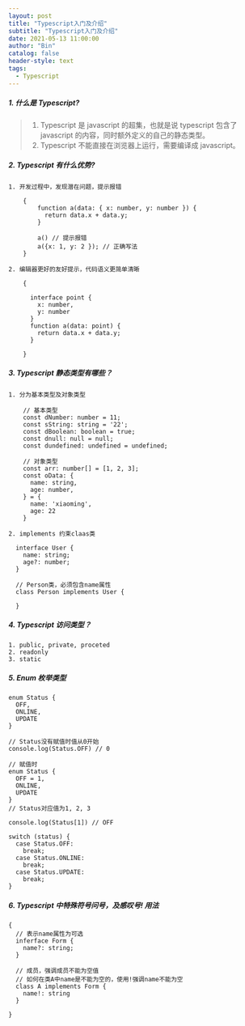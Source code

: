 ```yaml
---
layout: post
title: "Typescript入门及介绍"
subtitle: "Typescript入门及介绍"
date: 2021-05-13 11:00:00
author: "Bin"
catalog: false
header-style: text
tags:
  - Typescript
---
```


##### 1. 什么是 Typescript?

> 1. Typescript 是 javascript 的超集，也就是说 typescript 包含了 javascript 的内容，同时额外定义的自己的静态类型。
> 2. Typescript 不能直接在浏览器上运行，需要编译成 javascript。

##### 2. Typescript 有什么优势?

    1. 开发过程中，发现潜在问题，提示报错

        {
            function a(data: { x: number, y: number }) {
              return data.x + data.y;
            }

            a() // 提示报错
            a({x: 1, y: 2 }); // 正确写法
        }

    2. 编辑器更好的友好提示，代码语义更简单清晰

        {

          interface point {
            x: number,
            y: number
          }
          function a(data: point) {
            return data.x + data.y;
          }

        }

##### 3. Typescript 静态类型有哪些？

    1. 分为基本类型及对象类型

        // 基本类型
        const dNumber: number = 11;
        const sString: string = '22';
        const dBoolean: boolean = true;
        const dnull: null = null;
        const dundefined: undefined = undefined;

        // 对象类型
        const arr: number[] = [1, 2, 3];
        const oData: {
          name: string,
          age: number,
        } = {
          name: 'xiaoming',
          age: 22
        }

    2. implements 约束claas类

      interface User {
        name: string;
        age?: number;
      }

      // Person类，必须包含name属性
      class Person implements User {

      }

##### 4. Typescript 访问类型？

    1. public, private, proceted
    2. readonly
    3. static

##### 5. Enum 枚举类型

    enum Status {
      OFF,
      ONLINE,
      UPDATE
    }

    // Status没有赋值时值从0开始
    console.log(Status.OFF) // 0

    // 赋值时
    enum Status {
      OFF = 1,
      ONLINE,
      UPDATE
    }
    // Status对应值为1, 2, 3

    console.log(Status[1]) // OFF

    switch (status) {
      case Status.OFF:
        break;
      case Status.ONLINE:
        break;
      case Status.UPDATE:
        break;
    }

##### 6. Typescript 中特殊符号问号，及感叹号! 用法

    {
      // 表示name属性为可选
      inferface Form {
        name?: string;
      }

      // 成员，强调成员不能为空值
      // 如何在类A中name是不能为空的，使用!强调name不能为空
      class A implements Form {
        name!: string
      }

    }
